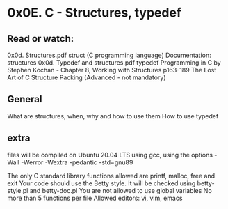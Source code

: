 # 0x0E. C - Structures, typedef

## Read or watch:

0x0d. Structures.pdf
struct (C programming language)
Documentation: structures
0x0d. Typedef and structures.pdf
typedef
Programming in C by Stephen Kochan - Chapter 8, Working with Structures p163-189
The Lost Art of C Structure Packing (Advanced - not mandatory)


## General
What are structures, when, why and how to use them
How to use typedef

## extra
files will be compiled on Ubuntu 20.04 LTS using gcc, using the options -Wall -Werror -Wextra -pedantic -std=gnu89

The only C standard library functions allowed are printf, malloc, free and exit
Your code should use the Betty style. It will be checked using betty-style.pl and betty-doc.pl
You are not allowed to use global variables
No more than 5 functions per file
Allowed editors: vi, vim, emacs
